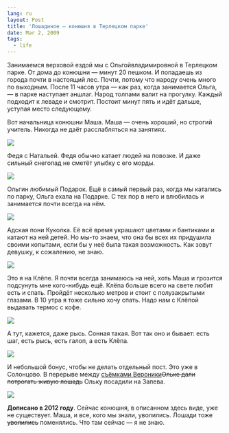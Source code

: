 ```yaml
---
lang: ru
layout: Post
title: 'Лошадиное — конюшня в Терлецком парке'
date: Mar 2, 2009
tags:
  - life
---
```


Занимаемся верховой ездой мы с Ольгойвладимировной в Терлецком парке. От дома до конюшни — минут 20 пешком. И попадаешь из города почти в настоящий лес. Почти, потому что народу очень много по выходным. После 11 часов утра — как раз, когда занимается Ольга, — в парке наступает аншлаг. Народ толпами валит на прогулку. Каждый подходит к леваде и смотрит. Постоит минут пять и идёт дальше, уступая место следующему.

Вот начальница конюшни Маша. Маша — очень хороший, но строгий учитель. Никогда не даёт расслабляться на занятиях.

![](/images/blog/2009-01-31-5d-2195-artem-sapegin.jpg)

<!--more-->

Федя с Натальей. Федя обычно катает людей на повозке. И даже сильный снегопад не сметёт улыбку с его морды.

![](/images/blog/2009-02-15-5d-2334-artem-sapegin.jpg)

Ольгин любимый Подарок. Ещё в самый первый раз, когда мы катались по парку, Ольга ехала на Подарке. С тех пор в него и влюбилась и занимается почти всегда на нём.

![](/images/blog/2009-01-31-5d-2115-artem-sapegin.jpg)

Адская пони Куколка. Её всё время украшают цветами и бантиками и катают на ней детей. Но мы-то знаем, что она бы всех их придушила своими копытами, если бы у неё была такая возможность. Как зовут девушку, к сожалению, не знаю.

![](/images/blog/2009-02-15-5d-2300-artem-sapegin.jpg)

Это я на Клёпе. Я почти всегда занимаюсь на ней, хоть Маша и грозится подсунуть мне кого-нибудь ещё. Клёпа больше всего на свете любит есть и спать. Пройдёт несколько метров и стоит с полузакрытыми глазами. В 10 утра я тоже сильно хочу спать. Надо нам с Клёпой выдавать термос с кофе.

![](/images/blog/2009-01-31-5d-1943-olga-flegontova.jpg)

А тут, кажется, даже рысь. Сонная такая. Вот так оно и бывает: есть шаг, есть рысь, есть галоп, а есть Клёпа.

![](/images/blog/2009-01-31-5d-1967-olga-flegontova.jpg)

И небольшой бонус, чтобы не делать отдельный пост. Это уже в Солонцово. В перерыве между [съёмками Вероники](/blog/3225 'Лошадино-фотографические выходные')~~Ольке дали потрогать живую лошадь~~ Ольку посадили на Запева.

![](/images/blog/2009-02-22-5d-2585-artem-sapegin.jpg)

**Дописано в 2012 году**. Сейчас конюшня, в описанном здесь виде, уже не существует. Маша, и все, кого мы знали, уволились. Лошади тоже ~~уволились~~ поменялись. Что там сейчас — я не знаю.

